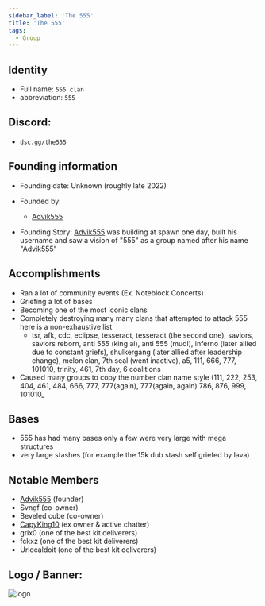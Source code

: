 ```yaml
---
sidebar_label: 'The 555'
title: 'The 555'
tags:
  - Group
---
```



## Identity
* Full name: `555 clan`
* abbreviation: `555`

## Discord:
* `dsc.gg/the555`

## Founding information
* Founding date: Unknown (roughly late 2022)
* Founded by: 
  * [Advik555](../Players/advik555.md)

* Founding Story: 
 [Advik555](../Players/advik555.md) was building at spawn one day, built his username and saw a vision of "555" as a group named after his name "Advik555"

## Accomplishments
- Ran a lot of community events (Ex. Noteblock Concerts)
- Griefing a lot of bases
- Becoming one of the most iconic clans
- Completely destroying many many clans that attempted to attack 555 here is a non-exhaustive list
   - tsr, afk, cdc, eclipse, tesseract, tesseract (the second one), saviors, saviors reborn, anti 555 (king al), anti 555 (mudl), inferno (later allied due to constant griefs), shulkergang (later allied after leadership change), melon clan, 7th seal (went inactive), a5, 111, 666, 777, 101010, trinity, 461, 7th day, 6 coalitions
- Caused many groups to copy the number clan name style (111, 222, 253, 404, 461, 484, 666, 777, 777(again), 777(again, again) 786, 876, 999, 101010_

## Bases
- 555 has had many bases only a few were very large with mega structures
- very large stashes (for example the 15k dub stash self griefed by lava)

## Notable Members
- [Advik555](../Players/advik555.md) (founder)
- Svngf (co-owner)
- Beveled cube (co-owner)
- [CapyKing10](../Players/capy.md) (ex owner & active chatter)
- grix0 (one of the best kit deliverers)
- fckxz (one of the best kit deliverers)
- Urlocaldoit (one of the best kit deliverers)

## Logo / Banner:
![logo](https://cdn.discordapp.com/icons/1128842072108044318/a4cc93e3d3c33d20554227b49bffcd47.png?size=4096)
